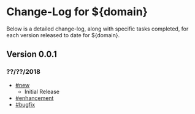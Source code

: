 # Change-Log for ${domain}

Below is a detailed change-log, along with specific tasks completed, for each
version released to date for ${domain}.

## Version 0.0.1
### ??/??/2018

- [#new](#new)
    + Initial Release
- [#enhancement](#enhancement)
- [#bugfix](#bugfix)
